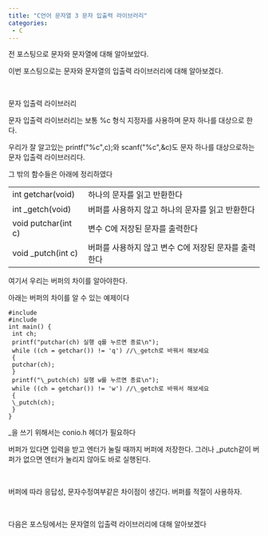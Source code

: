 ```yaml
---
title: "C언어 문자열 3 문자 입출력 라이브러리"
categories:
 - C
---
```








전 포스팅으로 문자와 문자열에 대해 알아보았다. 

이번 포스팅으로는 문자와 문자열의 입출력 라이브러리에 대해 알아보겠다.

​

문자 입출력 라이브러리

문자 입출력 라이브러리는 보통 %c 형식 지정자를 사용하며 문자 하나를 대상으로 한다.

우리가 잘 알고있는 printf("%c",c);와 scanf("%c",&c)도 문자 하나를 대상으로하는 문자 입출력 라이브러리다.

그 밖의 함수들은 아래에 정리하였다




 





|  |  |
| --- | --- |
| int getchar(void) | 하나의 문자를 읽고 반환한다 |
| int \_getch(void) | 버퍼를 사용하지 않고 하나의 문자를 읽고 반환한다 |
| void putchar(int c) | 변수 C에 저장된 문자를 출력한다 |
| void \_putch(int c) | 버퍼를 사용하지 않고 변수 C에 저장된 문자를 출력한다  |






 


여기서 우리는 버퍼의 차이를 알아야한다.

아래는 버퍼의 차이를 알 수 있는 예제이다




 




```
#include
#include
int main() {
 int ch;
 printf("putchar(ch) 실행 q를 누르면 종료\n");
 while ((ch = getchar()) != 'q') //\_getch로 바꿔서 해보세요
 {
 putchar(ch);
 }
 printf("\_putch(ch) 실행 w를 누르면 종료\n");
 while ((ch = getchar()) != 'w') //\_getch로 바꿔서 해보세요
 {
 \_putch(ch);
 }
}
```





 


\_을 쓰기 위해서는 conio.h 헤더가 필요하다

버퍼가 있다면 입력을 받고 엔터가 눌릴 때까지 버퍼에 저장한다. 그러나 \_putch같이 버퍼가 없으면 엔터가 눌리지 않아도 바로 실행된다.

​

버퍼에 따라 응답성, 문자수정여부같은 차이점이 생긴다. 버퍼를 적절이 사용하자.

​

다음은 포스팅에서는 문자열의 입출력 라이브러리에 대해 알아보겠다




 

